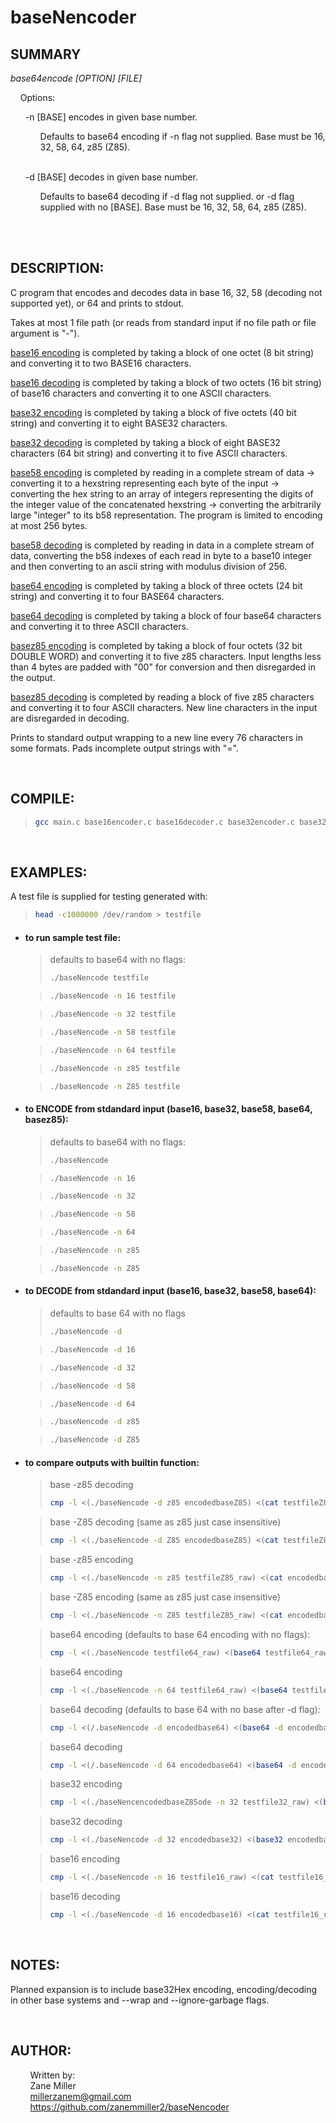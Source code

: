 # baseNencoder

## SUMMARY

_base64encode [OPTION] [FILE]_

&nbsp;&nbsp;&nbsp;&nbsp;Options:

<ul>
-n [BASE] encodes in given base number.

<ul>Defaults to base64 encoding if -n flag not supplied. Base must be 16, 32, 58, 64, z85 (Z85).</ul><br>

-d [BASE] decodes in given base number.

<ul>Defaults to base64 decoding if -d flag not supplied. or -d flag supplied with no [BASE]. Base must be 16, 32, 58, 64, z85 (Z85).</ul><br>

</ul>

<br/>

## DESCRIPTION:

C program that encodes and decodes data in base 16, 32, 58 (decoding not supported yet), or 64 and prints to stdout.

Takes at most 1 file path (or reads from standard input if no file path or file argument is "-").

<ins>base16 encoding</ins> is completed by taking a block of one octet (8 bit string) and converting it to two BASE16 characters.

<ins>base16 decoding</ins> is completed by taking a block of two octets (16 bit string) of base16 characters and converting it to one ASCII characters.

<ins>base32 encoding</ins> is completed by taking a block of five octets (40 bit string) and converting it to eight BASE32 characters.

<ins>base32 decoding</ins> is completed by taking a block of eight BASE32 characters (64 bit string) and converting it to five ASCII characters.

<ins>base58 encoding</ins> is completed by reading in a complete stream of data -> converting it to a hexstring representing each byte of the input -> converting the hex string to an array of integers representing the digits of the integer value of the concatenated hexstring -> converting the arbitrarily large "integer" to its b58 representation. The program is limited to encoding at most 256 bytes.

<ins>base58 decoding</ins> is completed by reading in data in a complete stream of data, converting the b58 indexes of each read in byte to a base10 integer and then converting to an ascii string with modulus division of 256.

<ins>base64 encoding</ins> is completed by taking a block of three octets (24 bit string) and converting it to four BASE64 characters.

<ins>base64 decoding</ins> is completed by taking a block of four base64 characters and converting it to three ASCII characters.

<ins>basez85 encoding</ins> is completed by taking a block of four octets (32 bit DOUBLE WORD) and converting it to five z85 characters. Input lengths less than 4 bytes are padded with "00" for conversion and then disregarded in the output.

<ins>basez85 decoding</ins> is completed by reading a block of five z85 characters and converting it to four ASCII characters. New line characters in the input are disregarded in decoding.

Prints to standard output wrapping to a new line every 76 characters in some formats. Pads incomplete output strings with "=".

<br/>

## COMPILE:

> ```bash
> gcc main.c base16encoder.c base16decoder.c base32encoder.c base32decoder.c base58encoder.c base58decoder.c base64encoder.c base64decoder.c basez85encoder.c basez85decoder.c parsecl.c writedecoded.c -o baseNencode
> ```

<br/>

## EXAMPLES:

A test file is supplied for testing generated with:

> ```bash
> head -c1000000 /dev/random > testfile
> ```

- #### to run sample test file:

  > defaults to base64 with no flags:
  >
  > ```bash
  > ./baseNencode testfile
  > ```

  > ```bash
  > ./baseNencode -n 16 testfile
  > ```

  > ```bash
  > ./baseNencode -n 32 testfile
  > ```

  > ```bash
  > ./baseNencode -n 58 testfile
  > ```

  > ```bash
  > ./baseNencode -n 64 testfile
  > ```

  > ```bash
  > ./baseNencode -n z85 testfile
  > ```

  > ```bash
  > ./baseNencode -n Z85 testfile
  > ```

- #### to ENCODE from stdandard input (base16, base32, base58, base64, basez85):

  > defaults to base64 with no flags:
  >
  > ```bash
  > ./baseNencode
  > ```

  > ```bash
  > ./baseNencode -n 16
  > ```

  > ```bash
  > ./baseNencode -n 32
  > ```

  > ```bash
  > ./baseNencode -n 58
  > ```

  > ```bash
  > ./baseNencode -n 64
  > ```

  > ```bash
  > ./baseNencode -n z85
  > ```

  > ```bash
  > ./baseNencode -n Z85
  > ```

- #### to DECODE from stdandard input (base16, base32, base58, base64):

  > defaults to base 64 with no flags
  >
  > ```bash
  > ./baseNencode -d
  > ```

  > ```bash
  > ./baseNencode -d 16
  > ```

  > ```bash
  > ./baseNencode -d 32
  > ```

  > ```bash
  > ./baseNencode -d 58
  > ```

  > ```bash
  > ./baseNencode -d 64
  > ```

  > ```bash
  > ./baseNencode -d z85
  > ```

  > ```bash
  > ./baseNencode -d Z85
  > ```

- #### to compare outputs with builtin function:

  > base -z85 decoding
  >
  > ```bash
  > cmp -l <(./baseNencode -d z85 encodedbaseZ85) <(cat testfileZ85_raw)
  > ```

  > base -Z85 decoding (same as z85 just case insensitive)
  >
  > ```bash
  > cmp -l <(./baseNencode -d Z85 encodedbaseZ85) <(cat testfileZ85_raw)
  > ```

  > base -z85 encoding
  >
  > ```bash
  > cmp -l <(./baseNencode -n z85 testfileZ85_raw) <(cat encodedbaseZ85)
  > ```

  > base -Z85 encoding (same as z85 just case insensitive)
  >
  > ```bash
  > cmp -l <(./baseNencode -n Z85 testfileZ85_raw) <(cat encodedbaseZ85)
  > ```

  > base64 encoding (defaults to base 64 encoding with no flags):
  >
  > ```bash
  > cmp -l <(./baseNencode testfile64_raw) <(base64 testfile64_raw)
  > ```

  > base64 encoding
  >
  > ```bash
  > cmp -l <(./baseNencode -n 64 testfile64_raw) <(base64 testfile64_raw)
  > ```

  > base64 decoding (defaults to base 64 with no base after -d flag):
  >
  > ```bash
  > cmp -l <(/.baseNencode -d encodedbase64) <(base64 -d encodedbase64)
  > ```

  > base64 decoding
  >
  > ```bash
  > cmp -l <(/.baseNencode -d 64 encodedbase64) <(base64 -d encodedbase64)
  > ```

  > base32 encoding
  >
  > ```bash
  > cmp -l <(./baseNencencodedbaseZ85ode -n 32 testfile32_raw) <(base32 testfile32_raw)
  > ```

  > base32 decoding
  >
  > ```bash
  > cmp -l <(./baseNencode -d 32 encodedbase32) <(base32 encodedbase32)
  > ```

  > base16 encoding
  >
  > ```bash
  > cmp -l <(./baseNencode -n 16 testfile16_raw) <(cat testfile16_raw | xxd -p -u)
  > ```

  > base16 decoding
  >
  > ```bash
  > cmp -l <(./baseNencode -d 16 encodedbase16) <(cat testfile16_raw)
  > ```

<br/>

## NOTES:

Planned expansion is to include base32Hex encoding, encoding/decoding in other base systems and --wrap and --ignore-garbage flags.

<br/>

## AUTHOR:

&nbsp;&nbsp;&nbsp;&nbsp;&nbsp;&nbsp;&nbsp;&nbsp;Written by:  
&nbsp;&nbsp;&nbsp;&nbsp;&nbsp;&nbsp;&nbsp;&nbsp;Zane Miller  
&nbsp;&nbsp;&nbsp;&nbsp;&nbsp;&nbsp;&nbsp;&nbsp;<millerzanem@gmail.com>  
&nbsp;&nbsp;&nbsp;&nbsp;&nbsp;&nbsp;&nbsp;&nbsp;<https://github.com/zanemmiller2/baseNencoder>
